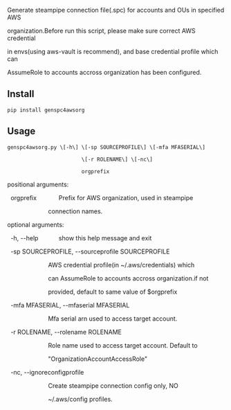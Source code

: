 Generate steampipe connection file(.spc) for accounts and OUs in specified AWS

organization.Before run this script, please make sure correct AWS credential

in envs(using aws-vault is recommend), and base credential profile which can

AssumeRole to accounts accross organization has been configured.

## Install
```
pip install genspc4awsorg
```

## Usage
```
genspc4awsorg.py \[-h\] \[-sp SOURCEPROFILE\] \[-mfa MFASERIAL\]

                        \[-r ROLENAME\] \[-nc\]

                        orgprefix
```
positional arguments:

  orgprefix             Prefix for AWS organization, used in steampipe

                        connection names.

optional arguments:

  -h, --help            show this help message and exit

  -sp SOURCEPROFILE, --sourceprofile SOURCEPROFILE

                        AWS credential profile(in ~/.aws/credentials) which

                        can AssumeRole to accounts accross organization.if not

                        provided, default to same value of $orgprefix

  -mfa MFASERIAL, --mfaserial MFASERIAL

                        Mfa serial arn used to access target account.

  -r ROLENAME, --rolename ROLENAME

                        Role name used to access target account. Default to

                        "OrganizationAccountAccessRole"

  -nc, --ignoreconfigprofile

                        Create steampipe connection config only, NO

                        ~/.aws/config profiles.
